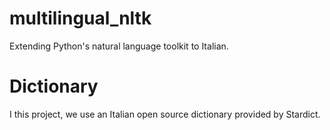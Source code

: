 # multilingual_nltk
Extending Python's natural language toolkit to Italian.

# Dictionary
I this project, we use an Italian open source dictionary provided by Stardict.
